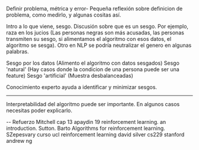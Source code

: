 Definir problema, métrica y error- Pequeña reflexión sobre definicion de problema, como medirlo, y algunas cositas así. 

Intro a lo que viene, sesgo. Discusión sobre que es un sesgo. Por ejemplo, raza en los jucios (Las personas negras son más acusadas, las personas transmiten su sesgo, si alimentamos el algoritmo con esos datos, el algoritmo se sesga). Otro en NLP se podría neutralizar el genero en algunas palabras. 

Sesgo por los datos (Alimento el algoritmo con datos sesgados)
Sesgo 'natural' (Hay casos donde la condicion de una persona puede ser una feature)
Sesgo 'artificial' (Muestra desbalanceadas)

Conocimiento experto ayuda a identificar y minimizar sesgos.

--------------------------

Interpretabilidad del algoritmo puede ser importante. En algunos casos necesitas poder explicarlo.



-- Refuerzo
Mitchell cap 13
apaydin 19
reinforcement learning. an introduction. Sutton. Barto
Algorithms for reinforcement learning. SZepesvary 
curso ucl reinforcement learning david silver
cs229 stanford andrew ng
